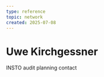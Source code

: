 ```yaml
---
type: reference
topic: network
created: 2025-07-08
---
```


# Uwe Kirchgessner

INSTO audit planning contact
